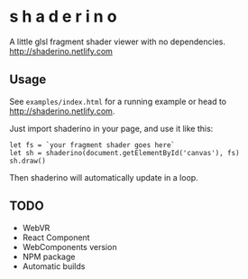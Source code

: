 # s h a d e r i n o

A little glsl fragment shader viewer with no dependencies.
http://shaderino.netlify.com

## Usage

See `examples/index.html` for a running example or head to http://shaderino.netlify.com.

Just import shaderino in your page, and use it like this:

    let fs = `your fragment shader goes here`
    let sh = shaderino(document.getElementById('canvas'), fs)
    sh.draw()

Then shaderino will automatically update in a loop.

## TODO

- WebVR
- React Component
- WebComponents version
- NPM package
- Automatic builds